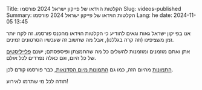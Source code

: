 Title: הקלטות הוידאו של פייקון ישראל 2024 פורסמו
Slug: videos-published
Summary: הקלטות הוידאו של פייקון ישראל 2024 פורסמו
Lang: he
date: 2024-11-05 13:45

אנו בפייקון ישראל גאות וגאים להודיע כי הקלטות הוידאו מהכנס פורסמו. זה
לקח יותר זמן משציפינו (וזה קרה בגללנו), אבל מה שחשוב זה שעכשיו הסרטונים זמינים.

אתן ואתם מוזמנים ומוזמנות להשלים כל מה שהחמצתן ופיספסתם; ישנם
[פלייליסטים](https://www.youtube.com/@PyConIsrael/playlists) של כל
היום, וגם כאלה נפרדים לכל אולם.

[התמונות](https://photos.app.goo.gl/VenoW9pJSqWaXGvv9) מהיום הזה, כמו
גם [התמונות מיום
הסדנאות](https://photos.app.goo.gl/xBMKNEnpUe4tfK7K8), כבר פורסמו קודם לכן.

תודה לכל מי שתרמו לאירוע!
